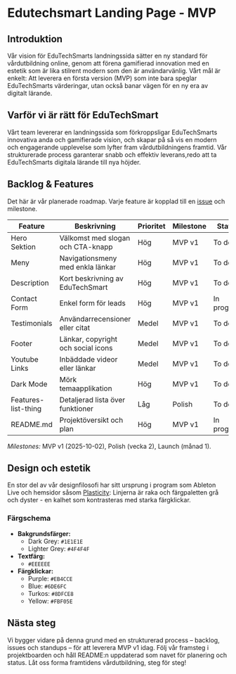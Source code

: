 # Edutechsmart Landing Page - MVP

## Introduktion

Vår vision för EduTechSmarts landningssida sätter en ny standard för vårdutbildning online, genom att förena gamifierad innovation med en estetik som är lika stilrent modern som den är användarvänlig.
Vårt mål är enkelt: Att leverera en första version (MVP) som inte bara speglar EduTechSmarts värderingar, utan också banar vägen för en ny era av digitalt lärande.

## Varför vi är rätt för EduTechSmart

Vårt team levererar en landningssida som förkroppsligar EduTechSmarts innovativa anda och gamifierade vision, och skapar på så vis en modern och engagerande upplevelse som lyfter fram vårdutbildningens framtid.
Vår strukturerade process garanterar snabb och effektiv leverans,redo att ta EduTechSmarts digitala lärande till nya höjder.

## Backlog & Features

Det här är vår planerade roadmap. Varje feature är kopplad till en [issue](https://github.com/maraccus/edutechsmart-landingpage/issues) och milestone.

| Feature             | Beskrivning                        | Prioritet | Milestone | Status      |
| ------------------- | ---------------------------------- | --------- | --------- | ----------- |
| Hero Sektion        | Välkomst med slogan och CTA-knapp  | Hög       | MVP v1    | To do       |
| Meny                | Navigationsmeny med enkla länkar   | Hög       | MVP v1    | To do       |
| Description         | Kort beskrivning av EduTechSmart   | Hög       | MVP v1    | To do       |
| Contact Form        | Enkel form för leads               | Hög       | MVP v1    | In progress |
| Testimonials        | Användarrecensioner eller citat    | Medel     | MVP v1    | To do       |
| Footer              | Länkar, copyright och social icons | Medel     | MVP v1    | To do       |
| Youtube Links       | Inbäddade videor eller länkar      | Medel     | MVP v1    | To do       |
| Dark Mode           | Mörk temaapplikation               | Hög       | MVP v1    | To do       |
| Features-list-thing | Detaljerad lista över funktioner   | Låg       | Polish    | To do       |
| README.md           | Projektöversikt och plan           | Hög       | MVP v1    | In progress |

_Milestones:_ MVP v1 (2025-10-02), Polish (vecka 2), Launch (månad 1).

## Design och estetik

En stor del av vår designfilosofi har sitt ursprung i program som Ableton Live och hemsidor såsom [Plasticity](https://www.plasticity.xyz/): Linjerna är raka och färgpaletten grå och dyster - en kalhet som kontrasteras med starka färgklickar.

### Färgschema

- **Bakgrundsfärger:**
  - Dark Grey: `#1E1E1E`
  - Lighter Grey: `#4F4F4F`
- **Textfärg:**
  - `#EEEEEE`
- **Färgklickar:**
  - Purple: `#EB4CCE`
  - Blue: `#6DE6FC`
  - Turkos: `#8DFCE8`
  - Yellow: `#FBF05E`

## Nästa steg

Vi bygger vidare på denna grund med en strukturerad process – backlog, issues och standups – för att leverera MVP v1 idag. Följ vår framsteg i projektboarden och håll README:n uppdaterad som navet för planering och status. Låt oss forma framtidens vårdutbildning, steg för steg!
